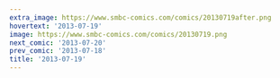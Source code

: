 ```yaml
---
extra_image: https://www.smbc-comics.com/comics/20130719after.png
hovertext: '2013-07-19'
image: https://www.smbc-comics.com/comics/20130719.png
next_comic: '2013-07-20'
prev_comic: '2013-07-18'
title: '2013-07-19'
---
```


